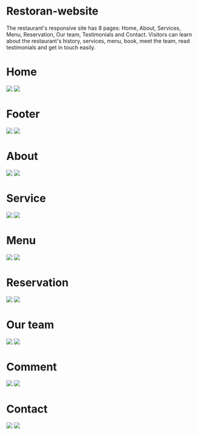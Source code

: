 # Restoran-website
The restaurant's responsive site has 8 pages: Home, About, Services, Menu, Reservation, Our team, Testimonials and Contact. Visitors can learn about the restaurant's history, services, menu, book, meet the team, read testimonials and get in touch easily.

# Home
<img src="scr/home.png">
<img src="scr/home-responsive.png">

# Footer
<img src="scr/footer.png">
<img src="scr/footer-responsive.png">

# About
<img src="scr/about.png">
<img src="scr/about-responsive.png">

# Service
<img src="service.png">
<img src="scr/service-responsive.png">

# Menu
<img src="scr/menu.png">
<img src="scr/menu-responsive.png">

# Reservation
<img src="scr/reservation.png">
<img src="scr/reservation-responsive.png">

# Our team
<img src="scr/our-team.png">
<img src="scr/our-team-responsive.png">

# Comment
<img src="scr/comment.png">
<img src="scr/comment-responsive.png">

# Contact
<img src="scr/contact.png">
<img src="scr/contact-responsive.png">
